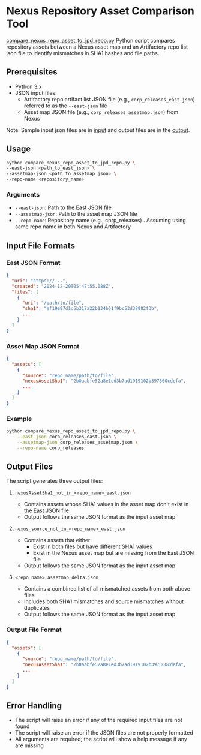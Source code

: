 # Nexus Repository Asset Comparison Tool

[compare_nexus_repo_asset_to_jpd_repo.py](compare_nexus_repo_asset_to_jpd_repo.py) Python script compares repository assets between a Nexus asset map and an Artifactory repo list json file to identify mismatches in SHA1 hashes and file paths.

## Prerequisites

- Python 3.x
- JSON input files:
  - Artifactory repo artifact list JSON file (e.g., `corp_releases_east.json`) referred to as the `--east-json` file
  - Asset map JSON file (e.g., `corp_releases_assetmap.json`) from Nexus

Note: Sample input json files are in [input](input) and output files are in the [output](output).

## Usage
```bash
python compare_nexus_repo_asset_to_jpd_repo.py \
--east-json <path_to_east_json> \
--assetmap-json <path_to_assetmap_json> \
--repo-name <repository_name>
```
### Arguments

- `--east-json`: Path to the East JSON file
- `--assetmap-json`: Path to the asset map JSON file
- `--repo-name`: Repository name (e.g., corp_releases) . Assuming using same repo name in both Nexus and Artifactory

## Input File Formats

### East JSON Format
```json
{
  "uri": "https://...",
  "created": "2024-12-20T05:47:55.088Z",
  "files": [
    {
      "uri": "/path/to/file",
      "sha1": "ef19e97d1c5b317a22b134b61f9bc53d38982f3b",
      ...
    }
  ]
}
```

### Asset Map JSON Format
```json
{
  "assets": [
    {
      "source": "repo_name/path/to/file",
      "nexusAssetSha1": "2b0aabfe52a8e1ed3b7ad1919102b397360cdefa",
      ...
    }
  ]
}
```

### Example

```bash
python compare_nexus_repo_asset_to_jpd_repo.py \
    --east-json corp_releases_east.json \
    --assetmap-json corp_releases_assetmap.json \
    --repo-name corp_releases
```

## Output Files

The script generates three output files:

1. `nexusAssetSha1_not_in_<repo_name>_east.json`
   - Contains assets whose SHA1 values in the asset map don't exist in the East JSON file
   - Output follows the same JSON format as the input asset map

2. `nexus_source_not_in_<repo_name>_east.json`
   - Contains assets that either:
     - Exist in both files but have different SHA1 values
     - Exist in the Nexus asset map but are missing from the East JSON file
   - Output follows the same JSON format as the input asset map

3. `<repo_name>_assetmap_delta.json`
   - Contains a combined list of all mismatched assets from both above files
   - Includes both SHA1 mismatches and source mismatches without duplicates
   - Output follows the same JSON format as the input asset map

### Output File Format
```json
{
  "assets": [
    {
      "source": "repo_name/path/to/file",
      "nexusAssetSha1": "2b0aabfe52a8e1ed3b7ad1919102b397360cdefa",
      ...
    }
  ]
}
```



## Error Handling

- The script will raise an error if any of the required input files are not found
- The script will raise an error if the JSON files are not properly formatted
- All arguments are required; the script will show a help message if any are missing

